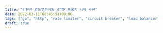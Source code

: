 ```yaml
---
title: "간단한 로드밸런서와 HTTP 프록시 서버 구현"
date: 2022-03-11T06:45:51+09:00
tags: ["go", "http", "rate limiter", "circuit breaker", "load balancer", "reverse proxy"]
draft: true
---
```


